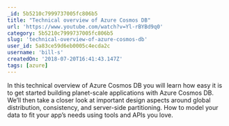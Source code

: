 ```yaml
---
_id: 5b5210c7999737005fc806b5
title: "Technical overview of Azure Cosmos DB"
url: 'https://www.youtube.com/watch?v=Yl-rBYBd9q0'
category: 5b5210c7999737005fc806b5
slug: 'technical-overview-of-azure-cosmos-db'
user_id: 5a83ce59d6eb0005c4ecda2c
username: 'bill-s'
createdOn: '2018-07-20T16:41:43.147Z'
tags: [azure]
---
```


In this technical overview of Azure Cosmos DB you will learn how easy it is to get started building planet-scale applications with Azure Cosmos DB. We’ll then take a closer look at important design aspects around global distribution, consistency, and server-side partitioning. How to model your data to fit your app’s needs using tools and APIs you love.
